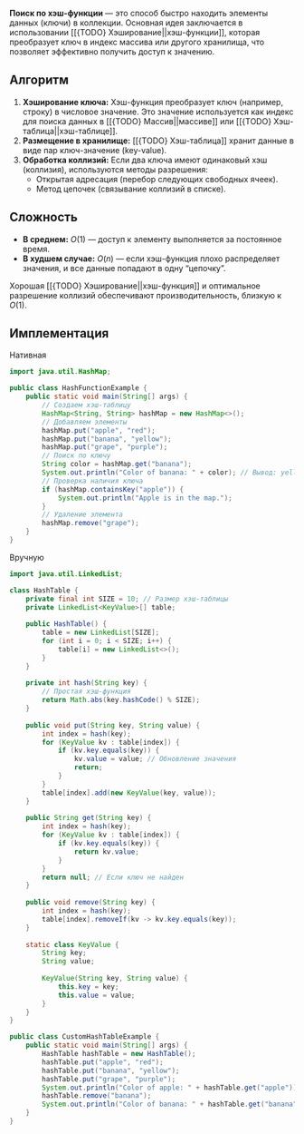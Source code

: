 **Поиск по хэш-функции** — это способ быстро находить элементы данных (ключи) в коллекции. Основная идея заключается в использовании [[{TODO} Хэширование||хэш-функции]], которая преобразует ключ в индекс массива или другого хранилища, что позволяет эффективно получить доступ к значению.


## Алгоритм

1. **Хэширование ключа:**
   Хэш-функция преобразует ключ (например, строку) в числовое значение. Это значение используется как индекс для поиска данных в [[{TODO} Массив||массиве]] или [[{TODO} Хэш-таблица||хэш-таблице]].
2. **Размещение в хранилище:**
   [[{TODO} Хэш-таблица]] хранит данные в виде пар ключ-значение (key-value).
3. **Обработка коллизий:**
   Если два ключа имеют одинаковый хэш (коллизия), используются методы разрешения:
	- Открытая адресация (перебор следующих свободных ячеек).
	- Метод цепочек (связывание коллизий в списке).


## Сложность

- **В среднем:** $O(1)$ — доступ к элементу выполняется за постоянное время.
- **В худшем случае:** $O(n)$ — если хэш-функция плохо распределяет значения, и все данные попадают в одну “цепочку”.

Хорошая [[{TODO} Хэширование||хэш-функция]] и оптимальное разрешение коллизий обеспечивают производительность, близкую к $O(1)$.


## Имплементация

Нативная

``` java
import java.util.HashMap;

public class HashFunctionExample {
    public static void main(String[] args) {
        // Создаем хэш-таблицу
        HashMap<String, String> hashMap = new HashMap<>();
        // Добавляем элементы
        hashMap.put("apple", "red");
        hashMap.put("banana", "yellow");
        hashMap.put("grape", "purple");
        // Поиск по ключу
        String color = hashMap.get("banana");
        System.out.println("Color of banana: " + color); // Вывод: yellow
        // Проверка наличия ключа
        if (hashMap.containsKey("apple")) {
            System.out.println("Apple is in the map.");
        }
        // Удаление элемента
        hashMap.remove("grape");
    }
}
```

Вручную

``` java
import java.util.LinkedList;

class HashTable {
    private final int SIZE = 10; // Размер хэш-таблицы
    private LinkedList<KeyValue>[] table;
	
    public HashTable() {
        table = new LinkedList[SIZE];
        for (int i = 0; i < SIZE; i++) {
            table[i] = new LinkedList<>();
        }
    }
	
    private int hash(String key) {
        // Простая хэш-функция
        return Math.abs(key.hashCode() % SIZE);
    }
	
    public void put(String key, String value) {
        int index = hash(key);
        for (KeyValue kv : table[index]) {
            if (kv.key.equals(key)) {
                kv.value = value; // Обновление значения
                return;
            }
        }
        table[index].add(new KeyValue(key, value));
    }
	
    public String get(String key) {
        int index = hash(key);
        for (KeyValue kv : table[index]) {
            if (kv.key.equals(key)) {
                return kv.value;
            }
        }
        return null; // Если ключ не найден
    }
	
    public void remove(String key) {
        int index = hash(key);
        table[index].removeIf(kv -> kv.key.equals(key));
    }
	
    static class KeyValue {
        String key;
        String value;
		
        KeyValue(String key, String value) {
            this.key = key;
            this.value = value;
        }
    }
}

public class CustomHashTableExample {
    public static void main(String[] args) {
        HashTable hashTable = new HashTable();
        hashTable.put("apple", "red");
        hashTable.put("banana", "yellow");
        hashTable.put("grape", "purple");
        System.out.println("Color of apple: " + hashTable.get("apple")); // Вывод: red
        hashTable.remove("banana");
        System.out.println("Color of banana: " + hashTable.get("banana")); // Вывод: null
    }
}
```


